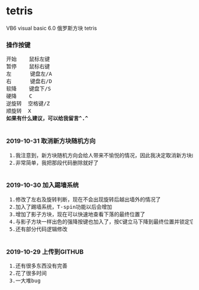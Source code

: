 <h1>tetris</h1>
 VB6 visual basic 6.0 俄罗斯方块 tetris
<h3>操作按键</h3>
<pre>
开始    鼠标左键
暂停    鼠标右键
左      键盘左/A
右      键盘右/D
软降    键盘下/S
硬降    C
逆旋转  空格键/Z
顺旋转  X
<b>如果有什么建议，可以给我留言^.^</b>
 </pre>
 <h3>2019-10-31 取消新方块随机方向</h3>
 <pre>
 1.我注意到，新方块随机方向会给人带来不愉悦的情况，因此我决定取消新方块的随机方向
 2.非常简单，我把那段代码删除就好了
 </pre>
 <h3>2019-10-30 加入踢墙系统</h3>
 <pre>
 1.修改了左右及旋转判断，现在不会出现旋转后越出墙外的情况了
 2.加入了踢墙系统，T-spin功能以后会增加
 3.增加了影子方块，现在可以快速地查看下落的最终位置了
 4.与影子方块一样出色的强降按键也加入了，按C键立马下降到最终位置并锁定它
 5.还有部分代码逻辑修改 
 </pre>
 <h3>2019-10-29 上传到GITHUB</h3>
 <pre>
 1.还有很多东西没有完善
 2.花了很多时间
 3.一大堆bug
 </pre>
